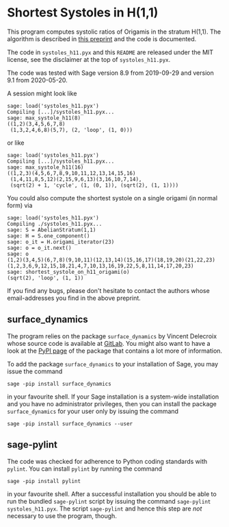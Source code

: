 # Shortest Systoles in H(1,1)

This program computes systolic ratios of Origamis in the stratum H(1,1). The
algorithm is described in [this preprint](https://arxiv.org/abs/1809.10327v2)
and the code is documented. 

The code in `systoles_h11.pyx` and this `README` are released under the MIT
license, see the disclaimer at the top of `systoles_h11.pyx`. 

The code was tested with Sage version 8.9 from 2019-09-29 and version 9.1 from
2020-05-20.

A session might look like
    
    sage: load('systoles_h11.pyx')
    Compiling [...]/systoles_h11.pyx...
    sage: max_systole_h11(8)
    ((1,2)(3,4,5,6,7,8)
     (1,3,2,4,6,8)(5,7), (2, 'loop', (1, 0)))
     
or like

    sage: load('systoles_h11.pyx')
    Compiling [...]/systoles_h11.pyx...
    sage: max_systole_h11(16)
    ((1,2,3)(4,5,6,7,8,9,10,11,12,13,14,15,16)
     (1,4,11,8,5,12)(2,15,9,6,13)(3,16,10,7,14),
     (sqrt(2) + 1, 'cycle', (1, (0, 1)), (sqrt(2), (1, 1))))
     
You could also compute the shortest systole on a single origami (in normal
form) via 
    
    sage: load('systoles_h11.pyx')
    Compiling ./systoles_h11.pyx...
    sage: S = AbelianStratum(1,1)
    sage: H = S.one_component()
    sage: o_it = H.origami_iterator(23)
    sage: o = o_it.next()
    sage: o
    (1,2)(3,4,5)(6,7,8)(9,10,11)(12,13,14)(15,16,17)(18,19,20)(21,22,23)
    (1,2,3,6,9,12,15,18,21,4,7,10,13,16,19,22,5,8,11,14,17,20,23)
    sage: shortest_systole_on_h11_origami(o)
    (sqrt(2), 'loop', (1, 1))

If you find any bugs, please don't hesitate to contact the authors whose
email-addresses you find in the above preprint.
     
## surface_dynamics

The program relies on the package `surface_dynamics` by Vincent Delecroix whose
source code is available at
[GitLab](https://gitlab.com/videlec/surface_dynamics). You might also want to
have a look at the [PyPI page](https://pypi.org/project/surface-dynamics) of
the package that contains a lot more of information.

To add the package
`surface_dynamics` to your installation of Sage, you may issue the command 

    sage -pip install surface_dynamics

in your favourite shell. If your Sage installation is a system-wide
installation and you have no administrator privileges, then you can install the
package `surface_dynamics` for your user only by issuing the command

    sage -pip install surface_dynamics --user
    

## sage-pylint

The code was checked for adherence to Python coding standards with `pylint`. You can
install `pylint` by running the command

    sage -pip install pylint
    
in your favourite shell. After a successful installation you should be able to
run the bundled `sage-pylint` script by issuing the command 
`sage-pylint systoles_h11.pyx`. The script `sage-pylint` and hence this step
are *not* necessary to use the program, though.


